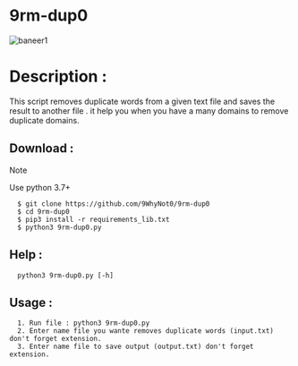 # 9rm-dup0
![baneer1](https://github.com/user-attachments/assets/70d1d91a-c092-4389-b9c1-93496b46c052)

# Description :
  This script removes duplicate words from a given text file and saves the result to another file .
  it help you when you have a many domains to remove duplicate domains.

## Download :
> [!NOTE]
> Use python 3.7+
```
  $ git clone https://github.com/9WhyNot0/9rm-dup0
  $ cd 9rm-dup0
  $ pip3 install -r requirements_lib.txt
  $ python3 9rm-dup0.py
```

## Help :
```
  python3 9rm-dup0.py [-h]
```
    
## Usage :
```
  1. Run file : python3 9rm-dup0.py
  2. Enter name file you wante removes duplicate words (input.txt) don't forget extension.
  3. Enter name file to save output (output.txt) don't forget extension.
```
